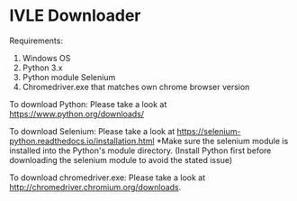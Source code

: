 # IVLE Downloader

Requirements:
1) Windows OS 
2) Python 3.x
3) Python module Selenium
4) Chromedriver.exe that matches own chrome browser version

To download Python: Please take a look at https://www.python.org/downloads/

To download Selenium: Please take a look at https://selenium-python.readthedocs.io/installation.html
*Make sure the selenium module is installed into the Python's module directory. (Install Python first before downloading the selenium module to avoid the stated issue)

To download chromedriver.exe: Please take a look at http://chromedriver.chromium.org/downloads.
